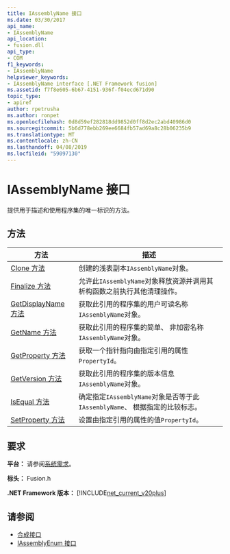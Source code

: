 ```yaml
---
title: IAssemblyName 接口
ms.date: 03/30/2017
api_name:
- IAssemblyName
api_location:
- fusion.dll
api_type:
- COM
f1_keywords:
- IAssemblyName
helpviewer_keywords:
- IAssemblyName interface [.NET Framework fusion]
ms.assetid: f7f8e605-6b67-4151-936f-f04ecd671d90
topic_type:
- apiref
author: rpetrusha
ms.author: ronpet
ms.openlocfilehash: 0d8d59ef282818dd9852d0ff8d2ec2abd40986d0
ms.sourcegitcommit: 5b6d778ebb269ee6684fb57ad69a8c28b06235b9
ms.translationtype: MT
ms.contentlocale: zh-CN
ms.lasthandoff: 04/08/2019
ms.locfileid: "59097130"
---
```

# <a name="iassemblyname-interface"></a>IAssemblyName 接口
提供用于描述和使用程序集的唯一标识的方法。  
  
## <a name="methods"></a>方法  
  
|方法|描述|  
|------------|-----------------|  
|[Clone 方法](../../../../docs/framework/unmanaged-api/fusion/iassemblyname-clone-method.md)|创建的浅表副本`IAssemblyName`对象。|  
|[Finalize 方法](../../../../docs/framework/unmanaged-api/fusion/iassemblyname-finalize-method.md)|允许此`IAssemblyName`对象释放资源并调用其析构函数之前执行其他清理操作。|  
|[GetDisplayName 方法](../../../../docs/framework/unmanaged-api/fusion/iassemblyname-getdisplayname-method.md)|获取此引用的程序集的用户可读名称`IAssemblyName`对象。|  
|[GetName 方法](../../../../docs/framework/unmanaged-api/fusion/iassemblyname-getname-method.md)|获取此引用的程序集的简单、 非加密名称`IAssemblyName`对象。|  
|[GetProperty 方法](../../../../docs/framework/unmanaged-api/fusion/iassemblyname-getproperty-method.md)|获取一个指针指向由指定引用的属性`PropertyId`。|  
|[GetVersion 方法](../../../../docs/framework/unmanaged-api/fusion/iassemblyname-getversion-method.md)|获取此引用的程序集的版本信息`IAssemblyName`对象。|  
|[IsEqual 方法](../../../../docs/framework/unmanaged-api/fusion/iassemblyname-isequal-method.md)|确定指定`IAssemblyName`对象是否等于此`IAssemblyName`、 根据指定的比较标志。|  
|[SetProperty 方法](../../../../docs/framework/unmanaged-api/fusion/iassemblyname-setproperty-method.md)|设置由指定引用的属性的值`PropertyId`。|  
  
## <a name="requirements"></a>要求  
 **平台：** 请参阅[系统需求](../../../../docs/framework/get-started/system-requirements.md)。  
  
 **标头：** Fusion.h  
  
 **.NET Framework 版本：** [!INCLUDE[net_current_v20plus](../../../../includes/net-current-v20plus-md.md)]  
  
## <a name="see-also"></a>请参阅

- [合成接口](../../../../docs/framework/unmanaged-api/fusion/fusion-interfaces.md)
- [IAssemblyEnum 接口](../../../../docs/framework/unmanaged-api/fusion/iassemblyenum-interface.md)
